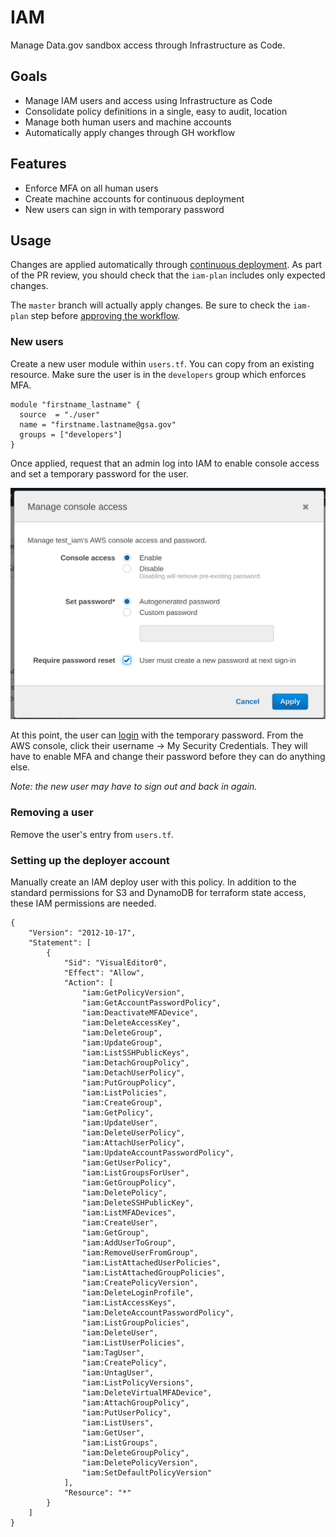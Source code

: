 # IAM

Manage Data.gov sandbox access through Infrastructure as Code.


## Goals

- Manage IAM users and access using Infrastructure as Code
- Consolidate policy definitions in a single, easy to audit, location
- Manage both human users and machine accounts
- Automatically apply changes through GH workflow


## Features

- Enforce MFA on all human users
- Create machine accounts for continuous deployment
- New users can sign in with temporary password


## Usage

Changes are applied automatically through [continuous
deployment](https://circleci.com/gh/GSA/workflows/datagov-infrastructure-live).
As part of the PR review, you should check that the `iam-plan` includes only
expected changes.

The `master` branch will actually apply changes. Be sure to check the `iam-plan`
step before [approving the
workflow](https://circleci.com/gh/GSA/workflows/datagov-infrastructure-live).


### New users

Create a new user module within `users.tf`. You can copy from an existing
resource. Make sure the user is in the `developers` group which enforces MFA.

```
module "firstname_lastname" {
  source  = "./user"
  name = "firstname.lastname@gsa.gov"
  groups = ["developers"]
}
```

Once applied, request that an admin  log into IAM to enable console access and set a temporary password
for the user.

![Screenshot showing how to enable IAM console access](./docs/enable_new_user.png)

At this point, the user can [login](https://datagov.signin.aws.amazon.com/console) with the temporary password. From the AWS
console, click their username -> My Security Credentials. They will have to
enable MFA and change their password before they can do anything else.

_Note: the new user may have to sign out and back in again._


### Removing a user

Remove the user's entry from `users.tf`.


### Setting up the deployer account

Manually create an IAM deploy user with this policy. In addition to the standard
permissions for S3 and DynamoDB for terraform state access, these IAM
permissions are needed.

```
{
    "Version": "2012-10-17",
    "Statement": [
        {
            "Sid": "VisualEditor0",
            "Effect": "Allow",
            "Action": [
                "iam:GetPolicyVersion",
                "iam:GetAccountPasswordPolicy",
                "iam:DeactivateMFADevice",
                "iam:DeleteAccessKey",
                "iam:DeleteGroup",
                "iam:UpdateGroup",
                "iam:ListSSHPublicKeys",
                "iam:DetachGroupPolicy",
                "iam:DetachUserPolicy",
                "iam:PutGroupPolicy",
                "iam:ListPolicies",
                "iam:CreateGroup",
                "iam:GetPolicy",
                "iam:UpdateUser",
                "iam:DeleteUserPolicy",
                "iam:AttachUserPolicy",
                "iam:UpdateAccountPasswordPolicy",
                "iam:GetUserPolicy",
                "iam:ListGroupsForUser",
                "iam:GetGroupPolicy",
                "iam:DeletePolicy",
                "iam:DeleteSSHPublicKey",
                "iam:ListMFADevices",
                "iam:CreateUser",
                "iam:GetGroup",
                "iam:AddUserToGroup",
                "iam:RemoveUserFromGroup",
                "iam:ListAttachedUserPolicies",
                "iam:ListAttachedGroupPolicies",
                "iam:CreatePolicyVersion",
                "iam:DeleteLoginProfile",
                "iam:ListAccessKeys",
                "iam:DeleteAccountPasswordPolicy",
                "iam:ListGroupPolicies",
                "iam:DeleteUser",
                "iam:ListUserPolicies",
                "iam:TagUser",
                "iam:CreatePolicy",
                "iam:UntagUser",
                "iam:ListPolicyVersions",
                "iam:DeleteVirtualMFADevice",
                "iam:AttachGroupPolicy",
                "iam:PutUserPolicy",
                "iam:ListUsers",
                "iam:GetUser",
                "iam:ListGroups",
                "iam:DeleteGroupPolicy",
                "iam:DeletePolicyVersion",
                "iam:SetDefaultPolicyVersion"
            ],
            "Resource": "*"
        }
    ]
}
```
